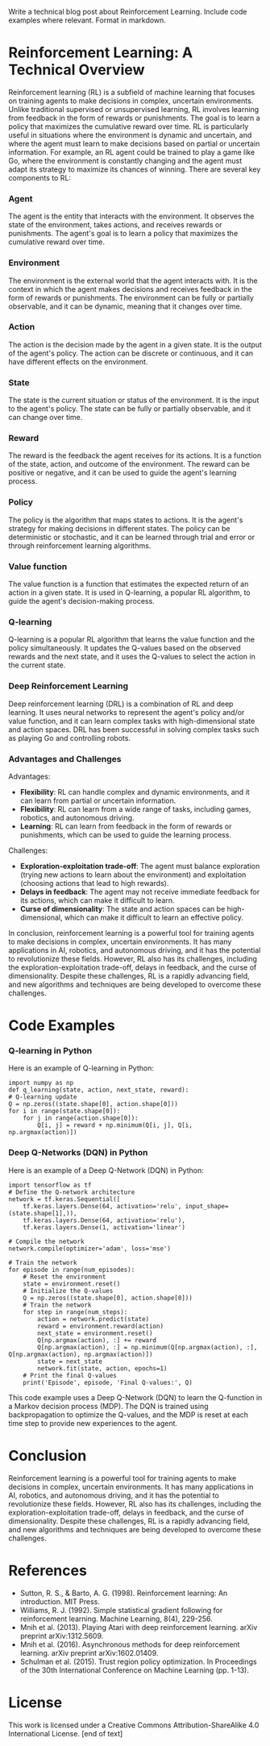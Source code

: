 Write a technical blog post about Reinforcement Learning. Include code examples where relevant. Format in markdown.
# Reinforcement Learning: A Technical Overview

Reinforcement learning (RL) is a subfield of machine learning that focuses on training agents to make decisions in complex, uncertain environments. Unlike traditional supervised or unsupervised learning, RL involves learning from feedback in the form of rewards or punishments. The goal is to learn a policy that maximizes the cumulative reward over time.
RL is particularly useful in situations where the environment is dynamic and uncertain, and where the agent must learn to make decisions based on partial or uncertain information. For example, an RL agent could be trained to play a game like Go, where the environment is constantly changing and the agent must adapt its strategy to maximize its chances of winning.
There are several key components to RL:

### Agent

The agent is the entity that interacts with the environment. It observes the state of the environment, takes actions, and receives rewards or punishments. The agent's goal is to learn a policy that maximizes the cumulative reward over time.

### Environment

The environment is the external world that the agent interacts with. It is the context in which the agent makes decisions and receives feedback in the form of rewards or punishments. The environment can be fully or partially observable, and it can be dynamic, meaning that it changes over time.

### Action

The action is the decision made by the agent in a given state. It is the output of the agent's policy. The action can be discrete or continuous, and it can have different effects on the environment.

### State

The state is the current situation or status of the environment. It is the input to the agent's policy. The state can be fully or partially observable, and it can change over time.

### Reward

The reward is the feedback the agent receives for its actions. It is a function of the state, action, and outcome of the environment. The reward can be positive or negative, and it can be used to guide the agent's learning process.

### Policy

The policy is the algorithm that maps states to actions. It is the agent's strategy for making decisions in different states. The policy can be deterministic or stochastic, and it can be learned through trial and error or through reinforcement learning algorithms.

### Value function

The value function is a function that estimates the expected return of an action in a given state. It is used in Q-learning, a popular RL algorithm, to guide the agent's decision-making process.

### Q-learning

Q-learning is a popular RL algorithm that learns the value function and the policy simultaneously. It updates the Q-values based on the observed rewards and the next state, and it uses the Q-values to select the action in the current state.

### Deep Reinforcement Learning

Deep reinforcement learning (DRL) is a combination of RL and deep learning. It uses neural networks to represent the agent's policy and/or value function, and it can learn complex tasks with high-dimensional state and action spaces. DRL has been successful in solving complex tasks such as playing Go and controlling robots.

### Advantages and Challenges

Advantages:

* **Flexibility**: RL can handle complex and dynamic environments, and it can learn from partial or uncertain information.
* **Flexibility**: RL can learn from a wide range of tasks, including games, robotics, and autonomous driving.
* **Learning**: RL can learn from feedback in the form of rewards or punishments, which can be used to guide the learning process.

Challenges:

* **Exploration-exploitation trade-off**: The agent must balance exploration (trying new actions to learn about the environment) and exploitation (choosing actions that lead to high rewards).
* **Delays in feedback**: The agent may not receive immediate feedback for its actions, which can make it difficult to learn.
* **Curse of dimensionality**: The state and action spaces can be high-dimensional, which can make it difficult to learn an effective policy.


In conclusion, reinforcement learning is a powerful tool for training agents to make decisions in complex, uncertain environments. It has many applications in AI, robotics, and autonomous driving, and it has the potential to revolutionize these fields. However, RL also has its challenges, including the exploration-exploitation trade-off, delays in feedback, and the curse of dimensionality. Despite these challenges, RL is a rapidly advancing field, and new algorithms and techniques are being developed to overcome these challenges.

# Code Examples


### Q-learning in Python


Here is an example of Q-learning in Python:
```
import numpy as np
def q_learning(state, action, next_state, reward):
# Q-learning update
Q = np.zeros((state.shape[0], action.shape[0]))
for i in range(state.shape[0]):
    for j in range(action.shape[0]):
        Q[i, j] = reward + np.minimum(Q[i, j], Q[i, np.argmax(action)])
```
### Deep Q-Networks (DQN) in Python

Here is an example of a Deep Q-Network (DQN) in Python:
```
import tensorflow as tf
# Define the Q-network architecture
network = tf.keras.Sequential([
    tf.keras.layers.Dense(64, activation='relu', input_shape=(state.shape[1],)),
    tf.keras.layers.Dense(64, activation='relu'),
    tf.keras.layers.Dense(1, activation='linear')

# Compile the network
network.compile(optimizer='adam', loss='mse')

# Train the network
for episode in range(num_episodes):
    # Reset the environment
    state = environment.reset()
    # Initialize the Q-values
    Q = np.zeros((state.shape[0], action.shape[0]))
    # Train the network
    for step in range(num_steps):
        action = network.predict(state)
        reward = environment.reward(action)
        next_state = environment.reset()
        Q[np.argmax(action), :] += reward
        Q[np.argmax(action), :] = np.minimum(Q[np.argmax(action), :], Q[np.argmax(action), np.argmax(action)])
        state = next_state
        network.fit(state, action, epochs=1)
    # Print the final Q-values
    print('Episode', episode, 'Final Q-values:', Q)
```
This code example uses a Deep Q-Network (DQN) to learn the Q-function in a Markov decision process (MDP). The DQN is trained using backpropagation to optimize the Q-values, and the MDP is reset at each time step to provide new experiences to the agent.

# Conclusion

Reinforcement learning is a powerful tool for training agents to make decisions in complex, uncertain environments. It has many applications in AI, robotics, and autonomous driving, and it has the potential to revolutionize these fields. However, RL also has its challenges, including the exploration-exploitation trade-off, delays in feedback, and the curse of dimensionality. Despite these challenges, RL is a rapidly advancing field, and new algorithms and techniques are being developed to overcome these challenges.

# References


* Sutton, R. S., & Barto, A. G. (1998). Reinforcement learning: An introduction. MIT Press.
* Williams, R. J. (1992). Simple statistical gradient following for reinforcement learning. Machine Learning, 8(4), 229-256.
* Mnih et al. (2013). Playing Atari with deep reinforcement learning. arXiv preprint arXiv:1312.5609.
* Mnih et al. (2016). Asynchronous methods for deep reinforcement learning. arXiv preprint arXiv:1602.01409.
* Schulman et al. (2015). Trust region policy optimization. In Proceedings of the 30th International Conference on Machine Learning (pp. 1-13).


# License

This work is licensed under a Creative Commons Attribution-ShareAlike 4.0 International License. [end of text]


